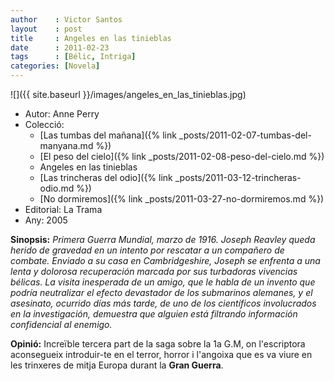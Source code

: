 ```yaml
---
author    : Victor Santos
layout    : post
title     : Angeles en las tinieblas
date      : 2011-02-23
tags      : [Bélic, Intriga]
categories: [Novela]
---
```

![]({{ site.baseurl }}/images/angeles_en_las_tinieblas.jpg)

- Autor: Anne Perry
- Colecció:
  - [Las tumbas del mañana]({% link _posts/2011-02-07-tumbas-del-manyana.md %})
  - [El peso del cielo]({% link _posts/2011-02-08-peso-del-cielo.md %})
  - Angeles en las tinieblas
  - [Las trincheras del odio]({% link _posts/2011-03-12-trincheras-odio.md %})
  - [No dormiremos]({% link _posts/2011-03-27-no-dormiremos.md %})
- Editorial: La Trama
- Any: 2005

<!--more-->

**Sinopsis:** *Primera Guerra Mundial, marzo de 1916. Joseph Reavley queda herido de gravedad en un intento por rescatar a un compañero de combate. Enviado a su casa en Cambridgeshire, Joseph se enfrenta a una lenta y dolorosa recuperación marcada por sus turbadoras vivencias bélicas. La visita inesperada de un amigo, que le habla de un invento que podría neutralizar el efecto devastador de los submarinos alemanes, y el asesinato, ocurrido días más tarde, de uno de los científicos involucrados en la investigación, demuestra que alguien está filtrando información confidencial al enemigo.*

**Opinió:** Increïble tercera part de la saga sobre la 1a G.M, on l'escriptora aconsegueix introduir-te en el terror, horror i l'angoixa que es va viure en les trinxeres de mitja Europa durant la **Gran Guerra**.
